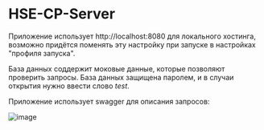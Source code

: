 # HSE-CP-Server

Приложение использует http://localhost:8080 для локального хостинга, возможно придётся поменять эту настройку при запуске в настройках "профиля запуска".

База данных соддержит моковые данные, которые позволяют проверить запросы. База данных защищена паролем, и в случаи открытия нужно ввести слово *test*.

Приложение использует swagger для описания запросов: 

![image](https://user-images.githubusercontent.com/77894393/226447997-a5563fee-7141-4b31-a0e6-b1ee2f979b81.png)
